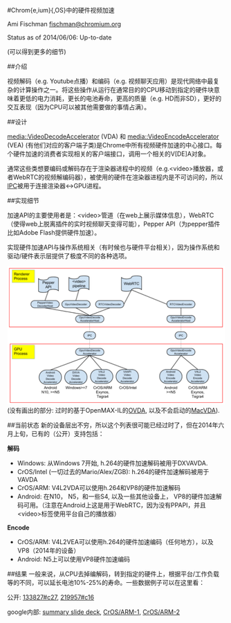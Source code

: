#Chrom{e,ium}{,OS}中的硬件视频加速

Ami Fischman <fischman@chromium.org>

Status as of 2014/06/06: Up-to-date

(可以得到更多的细节)

##介绍

视频解码（e.g. Youtube点播）和编码（e.g. 视频聊天应用）是现代网络中最复杂的计算操作之一。将这些操作从运行在通常目的的CPU移动到指定的硬件块意味着更低的电力消耗，更长的电池寿命，更高的质量（e.g. HD而非SD），更好的交互表现（因为CPU可以被其他需要做的事情占满）。

##设计

[media::VideoDecodeAccelerator](https://code.google.com/p/chromium/codesearch#chromium/src/media/video/video_decode_accelerator.h&q=media::VideoDecodeAccelerator&sq=package:chromium&ct=rc&cd=1&l=21&dr=Ss) (VDA) 和 [media::VideoEncodeAccelerator](https://code.google.com/p/chromium/codesearch#chromium/src/media/video/video_encode_accelerator.h&l=23) (VEA) (有他们对应的客户端子类)是Chrome中所有视频硬件加速的中心接口。每个硬件加速的消费者实现相关的客户端接口，调用一个相关的V[DE]A对象。

通常这些类想要编码或解码存在于渲染器进程中的视频（e.g.&lt;video&gt;播放器，或者WebRTC的视频解编码器），被使用的硬件在渲染器进程内是不可访问的，所以[IPC](https://code.google.com/p/chromium/codesearch#chromium/src/content/common/gpu/gpu_messages.h&q=f:messages%5C.h%20acceleratedvideo&sq=package:chromium&type=cs&l=712)被用于连接渲染器<->GPU进程。

##实现细节

加速API的主要使用者是：&lt;video&gt;管道（在web上展示媒体信息），WebRTC（使得web上脱离插件的实时视频聊天变得可能），Pepper API（为pepper插件比如Adobe Flash提供硬件加速）。

实现硬件加速API与操作系统相关（有时候也与硬件平台相关），因为操作系统和驱动/硬件表示层提供了极度不同的各种选项。


![hwvideo](../hwvideo.png)
(没有画出的部分: 过时的基于OpenMAX-IL的[OVDA](https://code.google.com/p/chromium/issues/detail?id=223194), 以及不会启动的[MacVDA](https://code.google.com/p/chromium/issues/detail?id=133828)).

##当前状态
新的设备层出不穷，所以这个列表很可能已经过时了，但在2014年六月上旬，已有的（公开）支持包括：

**解码**
- Windows: 从Windows 7开始, h.264的硬件加速解码被用于DXVAVDA.
- CrOS/Intel (一切过去的Mario/Alex/ZGB): h.264的硬件加速解码被用于VAVDA
- CrOS/ARM: V4L2VDA可以使用h.264和VP8的硬件加速解码
- Android: 在N10， N5，和一些S4, 以及一些其他设备上， VP8的硬件加速解码可用。（注意在Android上这是用于WebRTC，因为没有PPAPI，并且&lt;video&gt;标签使用平台自己的播放器）

**Encode**
- CrOS/ARM: V4L2VEA可以使用h.264的硬件加速编码（任何地方），以及VP8（2014年的设备）
- Android: N5上可以使用VP8硬件加速编码

##结果
一般来说，从CPU去掉编解码，转到指定的硬件上，根据平台/工作负载等的不同，可以延长电池10%-25%的寿命。一些数据例子可以在这里看：

公开:  [133827#c27](http://crbug.com/133827#c27), [219957#c16](https://code.google.com/p/chromium/issues/detail?id=219957#c16)

google内部: [summary slide deck](http://docs/presentation/d/1lhWy_gsAhDtnB5l3i2ND2rWhHgmgtV394WoVzlqevAE/edit#slide=id.g1c7d5a5cf_023), [CrOS/ARM-1](https://docs.google.com/a/google.com/spreadsheets/d/1tdAEvCVPKH6280EArYPHaE10HA0iFP0aypJGy4n26LM/edit#gid=0), [CrOS/ARM-2](http://docs/document/d/1fty8UzlwN0SzJlURfNbPysYZ1sj4VFaDpF0MV95HbNE/edit#)


